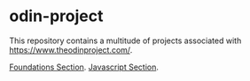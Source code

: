 # odin-project

This repository contains a multitude of projects associated with https://www.theodinproject.com/.

[Foundations Section](odin-project/tree/main/Foundations).
[Javascript Section](odin-project/tree/main/Javascript).

